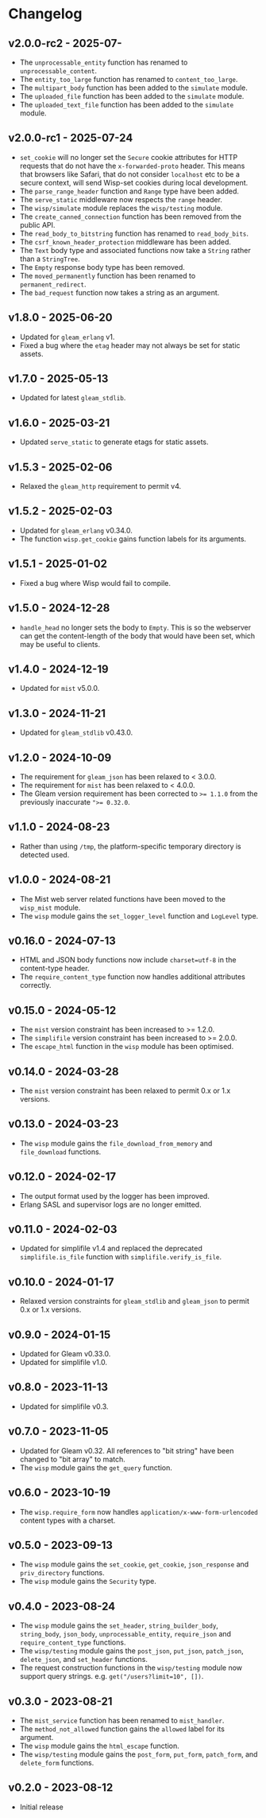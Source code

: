 # Changelog

## v2.0.0-rc2 - 2025-07-

- The `unprocessable_entity` function has renamed to `unprocessable_content`.
- The `entity_too_large` function has renamed to `content_too_large`.
- The `multipart_body` function has been added to the `simulate` module.
- The `uploaded_file` function has been added to the `simulate` module.
- The `uploaded_text_file` function has been added to the `simulate` module.

## v2.0.0-rc1 - 2025-07-24

- `set_cookie` will no longer set the `Secure` cookie attributes for HTTP
  requests that do not have the `x-forwarded-proto` header. This means that
  browsers like Safari, that do not consider `localhost` etc to be a secure
  context, will send Wisp-set cookies during local development.
- The `parse_range_header` function and `Range` type have been added.
- The `serve_static` middleware now respects the `range` header.
- The `wisp/simulate` module replaces the `wisp/testing` module.
- The `create_canned_connection` function has been removed from the public API.
- The `read_body_to_bitstring` function has renamed to `read_body_bits`.
- The `csrf_known_header_protection` middleware has been added.
- The `Text` body type and associated functions now take a `String` rather than
  a `StringTree`.
- The `Empty` response body type has been removed.
- The `moved_permanently` function has been renamed to `permanent_redirect`.
- The `bad_request` function now takes a string as an argument.

## v1.8.0 - 2025-06-20

- Updated for `gleam_erlang` v1.
- Fixed a bug where the `etag` header may not always be set for static assets.

## v1.7.0 - 2025-05-13

- Updated for latest `gleam_stdlib`.

## v1.6.0 - 2025-03-21

- Updated `serve_static` to generate etags for static assets.

## v1.5.3 - 2025-02-06

- Relaxed the `gleam_http` requirement to permit v4.

## v1.5.2 - 2025-02-03

- Updated for `gleam_erlang` v0.34.0.
- The function `wisp.get_cookie` gains function labels for its arguments.

## v1.5.1 - 2025-01-02

- Fixed a bug where Wisp would fail to compile.

## v1.5.0 - 2024-12-28

- `handle_head` no longer sets the body to `Empty`. This is so the webserver can
  get the content-length of the body that would have been set, which may be
  useful to clients.

## v1.4.0 - 2024-12-19

- Updated for `mist` v5.0.0.

## v1.3.0 - 2024-11-21

- Updated for `gleam_stdlib` v0.43.0.

## v1.2.0 - 2024-10-09

- The requirement for `gleam_json` has been relaxed to < 3.0.0.
- The requirement for `mist` has been relaxed to < 4.0.0.
- The Gleam version requirement has been corrected to `>= 1.1.0` from the
  previously inaccurate `">= 0.32.0`.

## v1.1.0 - 2024-08-23

- Rather than using `/tmp`, the platform-specific temporary directory is
  detected used.

## v1.0.0 - 2024-08-21

- The Mist web server related functions have been moved to the `wisp_mist`
  module.
- The `wisp` module gains the `set_logger_level` function and `LogLevel` type.

## v0.16.0 - 2024-07-13

- HTML and JSON body functions now include `charset=utf-8` in the content-type
  header.
- The `require_content_type` function now handles additional attributes
  correctly.

## v0.15.0 - 2024-05-12

- The `mist` version constraint has been increased to >= 1.2.0.
- The `simplifile` version constraint has been increased to >= 2.0.0.
- The `escape_html` function in the `wisp` module has been optimised.

## v0.14.0 - 2024-03-28

- The `mist` version constraint has been relaxed to permit 0.x or 1.x versions.

## v0.13.0 - 2024-03-23

- The `wisp` module gains the `file_download_from_memory` and `file_download`
  functions.

## v0.12.0 - 2024-02-17

- The output format used by the logger has been improved.
- Erlang SASL and supervisor logs are no longer emitted.

## v0.11.0 - 2024-02-03

- Updated for simplifile v1.4 and replaced the deprecated `simplifile.is_file`
  function with `simplifile.verify_is_file`.

## v0.10.0 - 2024-01-17

- Relaxed version constraints for `gleam_stdlib` and `gleam_json` to permit 0.x
  or 1.x versions.

## v0.9.0 - 2024-01-15

- Updated for Gleam v0.33.0.
- Updated for simplifile v1.0.

## v0.8.0 - 2023-11-13

- Updated for simplifile v0.3.

## v0.7.0 - 2023-11-05

- Updated for Gleam v0.32. All references to "bit string" have been changed to
  "bit array" to match.
- The `wisp` module gains the `get_query` function.

## v0.6.0 - 2023-10-19

- The `wisp.require_form` now handles `application/x-www-form-urlencoded`
  content types with a charset.

## v0.5.0 - 2023-09-13

- The `wisp` module gains the `set_cookie`, `get_cookie`, `json_response` and
  `priv_directory` functions.
- The `wisp` module gains the `Security` type.

## v0.4.0 - 2023-08-24

- The `wisp` module gains the `set_header`, `string_builder_body`,
  `string_body`, `json_body`, `unprocessable_entity`, `require_json` and
  `require_content_type` functions.
- The `wisp/testing` module gains the `post_json`, `put_json`, `patch_json`,
  `delete_json`, and `set_header` functions.
- The request construction functions in the `wisp/testing` module now support
  query strings. e.g. `get("/users?limit=10", [])`.

## v0.3.0 - 2023-08-21

- The `mist_service` function has been renamed to `mist_handler`.
- The `method_not_allowed` function gains the `allowed` label for its argument.
- The `wisp` module gains the `html_escape` function.
- The `wisp/testing` module gains the `post_form`, `put_form`, `patch_form`, and
  `delete_form` functions.

## v0.2.0 - 2023-08-12

- Initial release
